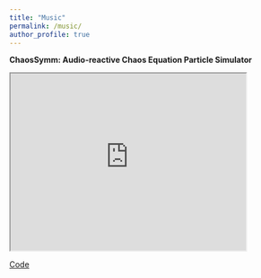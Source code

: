 ```yaml
---
title: "Music"
permalink: /music/
author_profile: true
---
```


**ChaosSymm: Audio-reactive Chaos Equation Particle Simulator**
<iframe width="420" height="315"
src="https://www.youtube.com/watch?v=Sn8szd5sxi4">
</iframe>

[Code](https://github.com/ZacharyNovack/twisted-signals/tree/main/chaos)